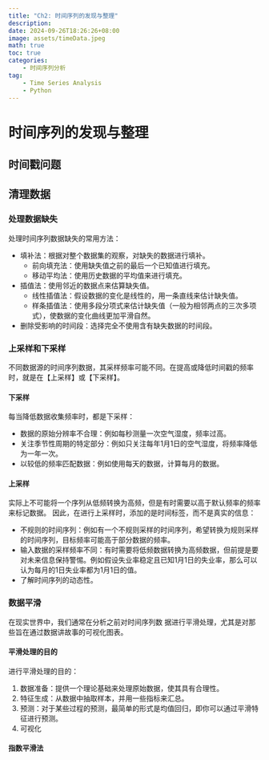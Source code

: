 ```yaml
---
title: "Ch2: 时间序列的发现与整理"
description: 
date: 2024-09-26T18:26:26+08:00
image: assets/timeData.jpeg
math: true
toc: true
categories:
    - 时间序列分析
tag:
    - Time Series Analysis
    - Python
---
```


# 时间序列的发现与整理
## 时间戳问题

## 清理数据
### 处理数据缺失

处理时间序列数据缺失的常用方法：
- 填补法：根据对整个数据集的观察，对缺失的数据进行填补。
    - 前向填充法：使用缺失值之前的最后一个已知值进行填充。
    - 移动平均法：使用历史数据的平均值来进行填充。
- 插值法：使用邻近的数据点来估算缺失值。
    - 线性插值法：假设数据的变化是线性的，用一条直线来估计缺失值。
    - 样条插值法：使用多段分项式来估计缺失值（一般为相邻两点的三次多项式），使数据的变化曲线更加平滑自然。
- 删除受影响的时间段：选择完全不使用含有缺失数据的时间段。

### 上采样和下采样

不同数据源的时间序列数据，其采样频率可能不同。在提高或降低时间戳的频率时，就是在【上采样】或【下采样】。

#### 下采样

每当降低数据收集频率时，都是下采样：
- 数据的原始分辨率不合理：例如每秒测量一次空气湿度，频率过高。
- 关注季节性周期的特定部分：例如只关注每年1月1日的空气湿度，将频率降低为一年一次。
- 以较低的频率匹配数据：例如使用每天的数据，计算每月的数据。

#### 上采样

实际上不可能将一个序列从低频转换为高频，但是有时需要以高于默认频率的频率来标记数据。
因此，在进行上采样时，添加的是时间标签，而不是真实的信息：
- 不规则的时间序列：例如有一个不规则采样的时间序列，希望转换为规则采样的时间序列，目标频率可能高于部分数据的频率。
- 输入数据的采样频率不同：有时需要将低频数据转换为高频数据，但前提是要对未来信息保持警惕。例如假设失业率稳定且已知1月1日的失业率，那么可以认为每月的1日失业率都为1月1日的值。
- 了解时间序列的动态性。

### 数据平滑

在现实世界中，我们通常在分析之前对时间序列数 据进行平滑处理，尤其是对那些旨在通过数据讲故事的可视化图表。

#### 平滑处理的目的

进行平滑处理的目的：
1. 数据准备：提供一个理论基础来处理原始数据，使其具有合理性。
2. 特征生成：从数据中抽取样本，并用一些指标来汇总。
3. 预测：对于某些过程的预测，最简单的形式是均值回归，即你可以通过平滑特征进行预测。
4. 可视化

#### 指数平滑法

